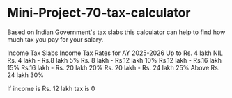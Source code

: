 # Mini-Project-70-tax-calculator

Based on Indian Government's tax slabs this calculator can help to find how much tax you pay for your salary.

Income Tax Slabs	Income Tax Rates for AY 2025-2026
Up to Rs. 4 lakh	NIL
Rs. 4 lakh - Rs.8 lakh	5%
Rs. 8 lakh - Rs.12 lakh	10%
Rs.12 lakh - Rs.16 lakh	15%
Rs.16 lakh - Rs. 20 lakh	20%
Rs. 20 lakh - Rs. 24 lakh	25%
Above Rs. 24 lakh	30%

If income is Rs. 12 lakh tax is 0
